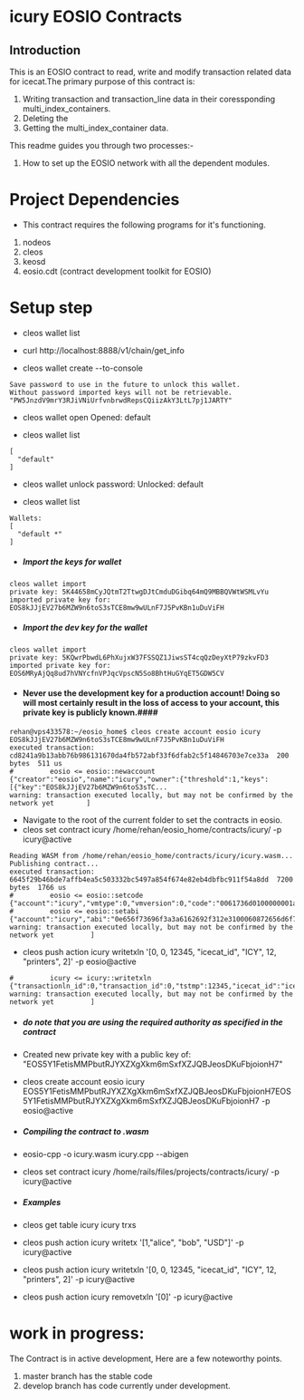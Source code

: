 # icury EOSIO Contracts

## Introduction
This is an EOSIO contract to read, write and modify transaction related data for icecat.The primary purpose of this contract is: 
1. Writing transaction and transaction_line data in their coressponding multi_index_containers.
2. Deleting the 
2. Getting the multi_index_container data.

This readme guides you through two processes:-

1. How to set up the EOSIO network with all the dependent modules.


# Project Dependencies
- This contract requires the following programs for it's functioning.
1. nodeos
2. cleos
3. keosd
4. eosio.cdt (contract development toolkit for EOSIO)


# Setup step

- cleos wallet list
- curl http://localhost:8888/v1/chain/get_info

- cleos wallet create --to-console
```Creating wallet: default
Save password to use in the future to unlock this wallet.
Without password imported keys will not be retrievable.
"PW5JnzdV9mrY3RJiVNiUrfvnbrwdRepsCQiizAkY3LtL7pj1JARTY"
```

-  cleos wallet open
Opened: default

- cleos wallet list
``` Wallets:
[
  "default"
]
````

- cleos wallet unlock
password: Unlocked: default

- cleos wallet list
```
Wallets:
[
  "default *"
]
```

- ##### Import the keys for wallet ######
```
cleos wallet import 
private key: 5K44658mCyJQtmT2TtwgDJtCmduDGibq64mQ9MBBQVWtWSMLvYu
imported private key for: EOS8kJJjEV27b6MZW9n6toS3sTCE8mw9wULnF7J5PvKBn1uDuViFH
```
- ##### Import the dev key for the wallet #####
```
cleos wallet import 
private key: 5KQwrPbwdL6PhXujxW37FSSQZ1JiwsST4cqQzDeyXtP79zkvFD3
imported private key for: EOS6MRyAjQq8ud7hVNYcfnVPJqcVpscN5So8BhtHuGYqET5GDW5CV
```

- #### Never use the development key for a production account! Doing so will most certainly result in the loss of access to your account, this private key is publicly known.####


```
rehan@vps433578:~/eosio_home$ cleos create account eosio icury EOS8kJJjEV27b6MZW9n6toS3sTCE8mw9wULnF7J5PvKBn1uDuViFH
executed transaction: cd8241a9b13abb76b986131670da4fb572abf33f6dfab2c5f14846703e7ce33a  200 bytes  511 us
#         eosio <= eosio::newaccount            {"creator":"eosio","name":"icury","owner":{"threshold":1,"keys":[{"key":"EOS8kJJjEV27b6MZW9n6toS3sTC...
warning: transaction executed locally, but may not be confirmed by the network yet        ] 
```

- Navigate to the root of the current folder to set the contracts in eosio.
- cleos set contract icury /home/rehan/eosio_home/contracts/icury/ -p icury@active

```
Reading WASM from /home/rehan/eosio_home/contracts/icury/icury.wasm...
Publishing contract...
executed transaction: 6645f29b46bde7affb4ea5c503332bc5497a854f674e82eb4dbfbc911f54a8dd  7200 bytes  1766 us
#         eosio <= eosio::setcode               {"account":"icury","vmtype":0,"vmversion":0,"code":"0061736d0100000001a7011a60027f7e0060057f7e7f7f7f...
#         eosio <= eosio::setabi                {"account":"icury","abi":"0e656f73696f3a3a6162692f312e3100060872656d6f7665747800010e7472616e73616374...
warning: transaction executed locally, but may not be confirmed by the network yet         ] 
```
- cleos push action icury writetxln '[0, 0, 12345, "icecat_id", "ICY", 12, "printers", 2]' -p eosio@active
```executed transaction: 5c13b85c535352a35bba5bb843d2edf79996588457251a7a67a21e618b623017  144 bytes  3220 us
#         icury <= icury::writetxln             {"transactionln_id":0,"transaction_id":0,"tstmp":12345,"icecat_id":"icecat_id","value":"ICY","item_q...
warning: transaction executed locally, but may not be confirmed by the network yet         ] 
```
- ##### do note that you are using the required authority as specified in the contract #####

- Created new private key with a public key of: "EOS5Y1FetisMMPbutRJYXZXgXkm6mSxfXZJQBJeosDKuFbjoionH7"

- cleos create account eosio icury EOS5Y1FetisMMPbutRJYXZXgXkm6mSxfXZJQBJeosDKuFbjoionH7EOS5Y1FetisMMPbutRJYXZXgXkm6mSxfXZJQBJeosDKuFbjoionH7 -p eosio@active

- ##### Compiling the contract to .wasm #####
- eosio-cpp -o icury.wasm icury.cpp --abigen

- cleos set contract icury /home/rails/files/projects/contracts/icury/ -p icury@active

- ##### Examples #####

- cleos get table icury icury  trxs

- cleos push action icury writetx '[1,"alice", "bob", "USD"]' -p icury@active

- cleos push action icury writetxln '[0, 0, 12345, "icecat_id", "ICY", 12, "printers", 2]' -p icury@active

- cleos push action icury removetxln '[0]' -p icury@active


# work in progress:
The Contract is in active development, Here are a few noteworthy points.
1. master branch has the stable code
2. develop branch has code currently under development.
